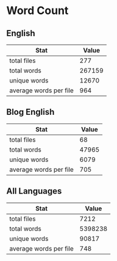# Word Count

## English

Stat | Value
---- | -----
total files | 277
total words | 267159
unique words | 12670
average words per file | 964

## Blog English

Stat | Value
---- | -----
total files | 68
total words | 47965
unique words | 6079
average words per file | 705

## All Languages

Stat | Value
---- | -----
total files | 7212
total words | 5398238
unique words | 90817
average words per file | 748
